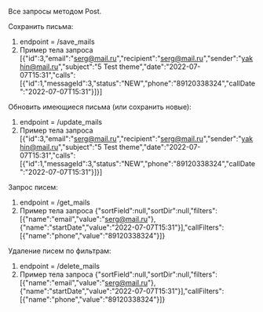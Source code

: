Все запросы методом Post.

Сохранить письма:
1. endpoint = /save_mails
2. Пример тела запроса
    [{\"id\":3,\"email\":\"serg@mail.ru\",\"recipient\":\"serg@mail.ru\",\"sender\":\"yakhin@mail.ru\",\"subject\":\"5 Test theme\",\"date\":\"2022-07-07T15:31\",\"calls\":[{\"id\":1,\"messageId\":3,\"status\":\"NEW\",\"phone\":\"89120338324\",\"callDate\":\"2022-07-07T15:31\"}]}]
    
Обновить имеющиеся письма (или сохранить новые):
1. endpoint = /update_mails
2. Пример тела запроса
    [{\"id\":3,\"email\":\"serg@mail.ru\",\"recipient\":\"serg@mail.ru\",\"sender\":\"yakhin@mail.ru\",\"subject\":\"5 Test theme\",\"date\":\"2022-07-07T15:31\",\"calls\":[{\"id\":1,\"messageId\":3,\"status\":\"NEW\",\"phone\":\"89120338324\",\"callDate\":\"2022-07-07T15:31\"}]}]

Запрос писем:
1. endpoint = /get_mails
2. Пример тела запроса
    {"sortField":null,"sortDir":null,"filters":[{"name":"email","value":"serg@mail.ru"},{"name":"startDate","value":"2022-07-07T15:31"}],"callFilters":[{"name":"phone","value":"89120338324"}]}
    
Удаление писем по фильтрам:
1. endpoint = /delete_mails
2. Пример тела запроса
    {"sortField":null,"sortDir":null,"filters":[{"name":"email","value":"serg@mail.ru"},{"name":"startDate","value":"2022-07-07T15:31"}],"callFilters":[{"name":"phone","value":"89120338324"}]}
    
    
    
